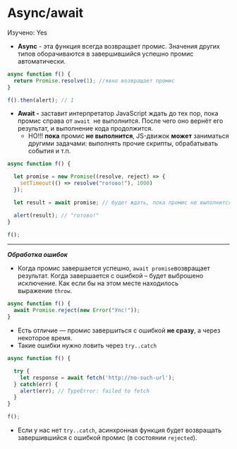 # Async/await

Изучено: Yes

- **Async** - эта функция всегда возвращает промис. Значения других типов оборачиваются в завершившийся успешно промис автоматически.

```jsx
async function f() {
  return Promise.resolve(1); //явно возвращает промис 
}

f().then(alert); // 1
```

- **Await -** заставит интерпретатор JavaScript ждать до тех пор, пока промис справа от `await`
 не выполнится. После чего оно вернёт его результат, и выполнение кода продолжится.
    - НО!!! **пока** промис **не выполнится**, JS-движок **может** заниматься другими задачами: выполнять прочие скрипты, обрабатывать события и т.п.

```jsx
async function f() {

  let promise = new Promise((resolve, reject) => {
    setTimeout(() => resolve("готово!"), 1000)
  });

  let result = await promise; // будет ждать, пока промис не выполнится (*)

  alert(result); // "готово!"
}

f();
```

---

***Обработка ошибок***

- Когда промис завершается успешно, `await promise`возвращает результат. Когда завершается с ошибкой – будет выброшено исключение. Как если бы на этом месте находилось выражение `throw`.

```jsx
async function f() {
  await Promise.reject(new Error("Упс!"));
}
```

- Есть отличие — промис завершиться с ошибкой **не сразу**, а через некоторое время.
- Такие ошибки нужно ловить через `try..catch`

```jsx
async function f() {

  try {
    let response = await fetch('http://no-such-url');
  } catch(err) {
    alert(err); // TypeError: failed to fetch
  }
}

f();
```

- Если у нас нет `try..catch`, асинхронная функция будет возвращать завершившийся с ошибкой промис (в состоянии `rejected`).